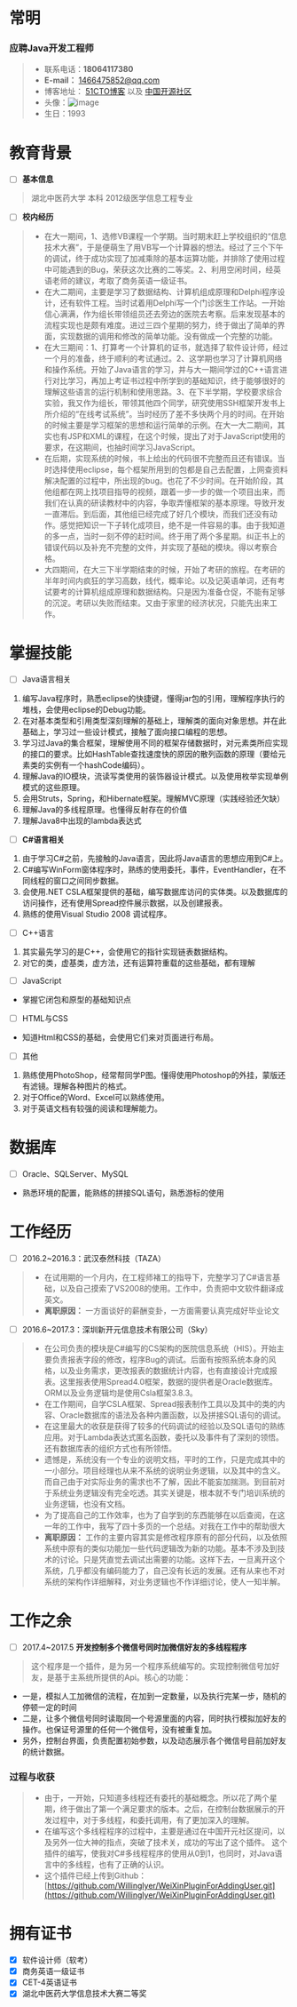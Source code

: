# **常明**
### 应聘Java开发工程师
> - 联系电话：**18064117380**
> - **E-mail：** 1466475852@qq.com
> - 博客地址： [	51CTO博客](http://stickydream.blog.51cto.com/) 以及 [中国开源社区](https://my.oschina.net/charmingBoy/blog)
> - 头像：![image](https://camo.githubusercontent.com/f15639cb03328dcb5eb9bac5f52a9cb8168d1b24/687474703a2f2f692e696d6775722e636f6d2f695673625079512e6a7067)
> - 生日：1993
# 教育背景
- [ ] **基本信息**
> 湖北中医药大学  本科  2012级医学信息工程专业
- [ ] **校内经历**
> - 在大一期间，1、选修VB课程一个学期。当时期末赶上学校组织的“信息技术大赛”，于是便萌生了用VB写一个计算器的想法。经过了三个下午的调试，终于成功实现了加减乘除的基本运算功能，并排除了使用过程中可能遇到的Bug，荣获这次比赛的二等奖。2、利用空闲时间，经英语老师的建议，考取了商务英语一级证书。
> - 在大二期间，主要是学习了数据结构、计算机组成原理和Delphi程序设计，还有软件工程。当时试着用Delphi写一个门诊医生工作站。一开始信心满满，作为组长带领组员还去旁边的医院去考察。后来发现基本的流程实现也是颇有难度。进过三四个星期的努力，终于做出了简单的界面，实现数据的调用和修改的简单功能。没有做成一个完整的功能。
> - 在大三期间：1、打算考一个计算机的证书，就选择了软件设计师，经过一个月的准备，终于顺利的考试通过。2、这学期也学习了计算机网络和操作系统。开始了Java语言的学习，并与大一期间学过的C++语言进行对比学习，再加上考证书过程中所学到的基础知识，终于能够很好的理解这些语言的运行机制和使用思路。3、在下半学期，学校要求综合实验，我又作为组长，带领其他四个同学，研究使用SSH框架开发书上所介绍的“在线考试系统”。当时经历了差不多快两个月的时间。在开始的时候主要是学习框架的思想和运行简单的示例。在大一大二期间，其实也有JSP和XML的课程，在这个时候，提出了对于JavaScript使用的要求，在这期间，也抽时间学习JavaScript。
> - 在后期，实现系统的时候，书上给出的代码很不完整而且还有错误。当时选择使用eclipse，每个框架所用到的包都是自己去配置，上网查资料解决配置的过程中，所出现的bug。也花了不少时间。在开始阶段，其他组都在网上找项目指导的视频，跟着一步一步的做一个项目出来，而我们在认真的研读教材中的内容，争取弄懂框架的基本原理。导致开发一直滞后。到后面，其他组已经完成了好几个模块，而我们还没有动作。感觉把知识一下子转化成项目，绝不是一件容易的事。由于我知道的多一点，当时一刻不停的赶时间。终于用了两个多星期。纠正书上的错误代码以及补充不完整的文件，并实现了基础的模块。得以考察合格。
> - 大四期间，在大三下半学期结束的时候，开始了考研的旅程。在考研的半年时间内疯狂的学习高数，线代，概率论。以及记英语单词，还有考试要考的计算机组成原理和数据结构。只是因为准备仓促，不能有足够的沉淀。考研以失败而结束。又由于家里的经济状况，只能先出来工作。
# 掌握技能
- [ ] Java语言相关
1. 编写Java程序时，熟悉eclipse的快捷键，懂得jar包的引用，理解程序执行的堆栈，会使用eclipse的Debug功能。
2. 在对基本类型和引用类型深刻理解的基础上，理解类的面向对象思想。并在此基础上，学习过一些设计模式，接触了面向接口编程的思想。
3. 学习过Java的集合框架，理解使用不同的框架存储数据时，对元素类所应实现的接口的要求。比如HashTable查找速度快的原因的散列函数的原理（要给元素类的实例有一个hashCode编码）。
4. 理解Java的IO模块，流读写类使用的装饰器设计模式。以及使用枚举实现单例模式的这些原理。
5. 会用Struts，Spring，和Hibernate框架。理解MVC原理（实践经验还欠缺）
6. 理解Java的多线程原理。也懂得反射存在的价值
7. 理解Java8中出现的lambda表达式
- [ ] **C#语言相关**
1. 由于学习C#之前，先接触的Java语言，因此将Java语言的思想应用到C#上。
2. C#编写WinForm窗体程序时，熟练的使用委托，事件，EventHandler，在不同线程的窗口之间同步数据。
3. 会使用.NET CSLA框架提供的基础，编写数据库访问的实体类。以及数据库的访问操作，还有使用Spread控件展示数据，以及创建报表。
4. 熟练的使用Visual Studio 2008 调试程序。
- [ ] C++语言
1. 其实最先学习的是C++，会使用它的指针实现链表数据结构。
1. 对它的类，虚基类，虚方法，还有运算符重载的这些基础，都有理解
- [ ] JavaScript
- 掌握它闭包和原型的基础知识点
- [ ] HTML与CSS
- 知道Html和CSS的基础，会使用它们来对页面进行布局。
- [ ] 其他
1. 熟练使用PhotoShop，经常帮同学P图。懂得使用Photoshop的外挂，蒙版还有滤镜。理解各种图片的格式。
1. 对于Office的Word、Excel可以熟练使用。
1. 对于英语文档有较强的阅读和理解能力。
# 数据库
- [ ] Oracle、SQLServer、MySQL
- 熟悉环境的配置，能熟练的拼接SQL语句，熟悉游标的使用
#  工作经历
- [ ] 2016.2~2016.3：武汉泰然科技（TAZA）
> - 在试用期的一个月内，在工程师褚工的指导下，完整学习了C#语言基础，以及自己摸索了VS2008的使用。工作中，负责把中文软件翻译成英文。
> - **离职原因：** 一方面谈好的薪酬变卦，一方面需要认真完成好毕业论文
- [ ] 2016.6~2017.3：深圳新开元信息技术有限公司（Sky）
> - 在公司负责的模块是C#编写的CS架构的医院信息系统（HIS）。开始主要负责报表字段的修改，程序Bug的调试。后面有按照系统本身的风格，以及业务需求，更改报表的数据统计内容，也有直接设计完成报表。这里报表使用Spread4.0框架，数据的提供者是Oracle数据库。ORM以及业务逻辑均是使用Csla框架3.8.3。
> - 在工作期间，自学CSLA框架、Spread报表制作工具以及其中的类的内容、Oracle数据库的语法及各种内置函数，以及拼接SQL语句的调试。
> - 在这里最大的收获是获得了较多的代码调试的经验以及SQL语句的熟练应用。对于Lambda表达式匿名函数，委托以及事件有了深刻的领悟。还有数据库表的组织方式也有所领悟。
> - 遗憾是，系统没有一个专业的说明文档，平时的工作，只是完成其中的一小部分。项目经理也从来不系统的说明业务逻辑，以及其中的含义。而自己由于对实际业务的需求也不了解，因此不能妄加揣测。到目前对于系统业务逻辑没有完全吃透。其实关键是，根本就不专门培训系统的业务逻辑，也没有文档。
> - 为了提高自己的工作效率，也为了自学到的东西能够在以后查阅，在这一年的工作中，我写了四十多页的一个总结。对我在工作中的帮助很大
> - **离职原因：** 工作的主要内容其实是修改程序原有的部分代码，以及依照系统中原有的类似功能加一些代码逻辑改为新的功能。基本不涉及到技术的讨论。只是凭直觉去调试出需要的功能。这样下去，一旦离开这个系统，几乎都没有编码能力了，自己没有长远的发展。还有从来也不对系统的架构作详细解释，对业务逻辑也不作详细讨论，使人一知半解。
# 工作之余
- [ ] 2017.4~2017.5 **开发控制多个微信号同时加微信好友的多线程程序**
> 这个程序是一个插件，是为另一个程序系统编写的。实现控制微信号加好友，是基于主系统所提供的Api。核心的功能：
- 一是，模拟人工加微信的流程，在加到一定数量，以及执行完某一步，随机的停顿一定的时间
- 二是，让多个微信号同时读取同一个号源里面的内容，同时执行模拟加好友的操作。也保证号源里的任何一个微信号，没有被重复加。
- 另外，控制台界面，负责配置初始参数，以及动态展示各个微信号目前加好友的统计数据。
### 过程与收获
> - 由于，一开始，只知道多线程还有委托的基础概念。所以花了两个星期，终于做出了第一个满足要求的版本。之后，在控制台数据展示的开发过程中，对于多线程，和委托调用，有了更加深入的理解。
> - 在编写这个多线程程序的过程中，主要是通过在中国开元社区提问，以及另外一位大神的指点，突破了技术关，成功的写出了这个插件。
这个插件的编写，使我对C#多线程程序的使用从0到1，也同时，对Java语言中的多线程，也有了正确的认识。
> - 这个插件已经上传到Github：[https://github.com/Willinglyer/WeiXinPluginForAddingUser.git](https://github.com/Willinglyer/WeiXinPluginForAddingUser.git)
# 拥有证书
- [x] 软件设计师（软考）
- [x] 商务英语一级证书
- [x] CET-4英语证书
- [x] 湖北中医药大学信息技术大赛二等奖
